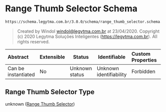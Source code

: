 # Range Thumb Selector Schema

```txt
https://schema.legytma.com.br/3.0.0/schema/range_thumb_selector.schema.json
```




> Created by Windol [windol@legytma.com.br](mailto:windol@legytma.com.br) at 23/04/2020.
> Copyright (c) 2020 Legytma Soluções Inteligentes (<https://legytma.com.br>). All rights reserved.
>

| Abstract            | Extensible | Status         | Identifiable            | Custom Properties | Additional Properties | Access Restrictions | Defined In                                                                                            |
| :------------------ | ---------- | -------------- | ----------------------- | :---------------- | --------------------- | ------------------- | ----------------------------------------------------------------------------------------------------- |
| Can be instantiated | No         | Unknown status | Unknown identifiability | Forbidden         | Allowed               | none                | [range_thumb_selector.schema.json](../schema/range_thumb_selector.schema.json) |

## Range Thumb Selector Type

unknown ([Range Thumb Selector](range_thumb_selector.md))
